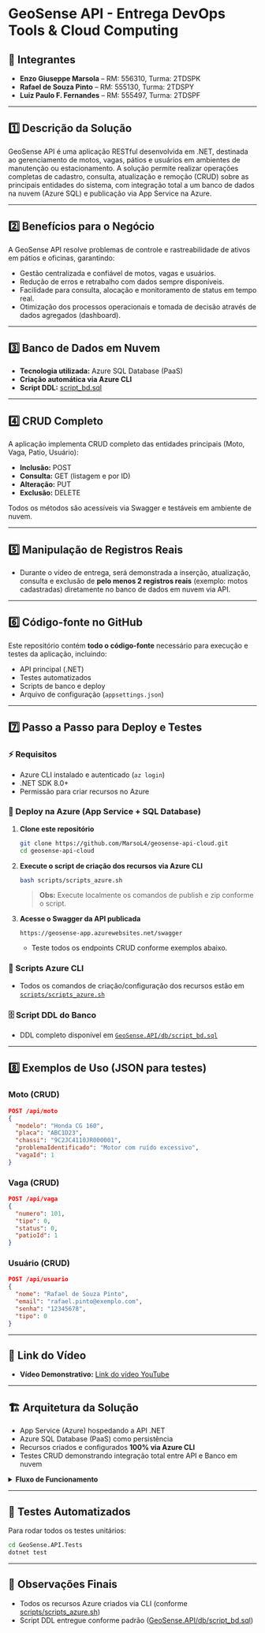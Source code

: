 # GeoSense API - Entrega DevOps Tools & Cloud Computing

## 👥 Integrantes

- **Enzo Giuseppe Marsola** – RM: 556310, Turma: 2TDSPK  
- **Rafael de Souza Pinto** – RM: 555130, Turma: 2TDSPY  
- **Luiz Paulo F. Fernandes** – RM: 555497, Turma: 2TDSPF

---

## 1️⃣ Descrição da Solução

GeoSense API é uma aplicação RESTful desenvolvida em .NET, destinada ao gerenciamento de motos, vagas, pátios e usuários em ambientes de manutenção ou estacionamento. A solução permite realizar operações completas de cadastro, consulta, atualização e remoção (CRUD) sobre as principais entidades do sistema, com integração total a um banco de dados na nuvem (Azure SQL) e publicação via App Service na Azure.

---

## 2️⃣ Benefícios para o Negócio

A GeoSense API resolve problemas de controle e rastreabilidade de ativos em pátios e oficinas, garantindo:
- Gestão centralizada e confiável de motos, vagas e usuários.
- Redução de erros e retrabalho com dados sempre disponíveis.
- Facilidade para consulta, alocação e monitoramento de status em tempo real.
- Otimização dos processos operacionais e tomada de decisão através de dados agregados (dashboard).

---

## 3️⃣ Banco de Dados em Nuvem

- **Tecnologia utilizada:** Azure SQL Database (PaaS)
- **Criação automática via Azure CLI**
- **Script DDL:** [script_bd.sql](scripts/script_bd.sql)

---

## 4️⃣ CRUD Completo

A aplicação implementa CRUD completo das entidades principais (Moto, Vaga, Patio, Usuário):
- **Inclusão:** POST
- **Consulta:** GET (listagem e por ID)
- **Alteração:** PUT
- **Exclusão:** DELETE

Todos os métodos são acessíveis via Swagger e testáveis em ambiente de nuvem.

---

## 5️⃣ Manipulação de Registros Reais

- Durante o vídeo de entrega, será demonstrada a inserção, atualização, consulta e exclusão de **pelo menos 2 registros reais** (exemplo: motos cadastradas) diretamente no banco de dados em nuvem via API.

---

## 6️⃣ Código-fonte no GitHub

Este repositório contém **todo o código-fonte** necessário para execução e testes da aplicação, incluindo:
- API principal (.NET)
- Testes automatizados
- Scripts de banco e deploy
- Arquivo de configuração (`appsettings.json`)

---

## 7️⃣ Passo a Passo para Deploy e Testes

### ⚡ Requisitos

- Azure CLI instalado e autenticado (`az login`)
- .NET SDK 8.0+
- Permissão para criar recursos no Azure

### 🚀 Deploy na Azure (App Service + SQL Database)

1. **Clone este repositório**
   ```bash
   git clone https://github.com/MarsoL4/geosense-api-cloud.git
   cd geosense-api-cloud
   ```

2. **Execute o script de criação dos recursos via Azure CLI**
   ```bash
   bash scripts/scripts_azure.sh
   ```
   > **Obs:** Execute localmente os comandos de publish e zip conforme o script.

3. **Acesse o Swagger da API publicada**
   ```
   https://geosense-app.azurewebsites.net/swagger
   ```
   - Teste todos os endpoints CRUD conforme exemplos abaixo.

### 📄 Scripts Azure CLI
- Todos os comandos de criação/configuração dos recursos estão em [`scripts/scripts_azure.sh`](scripts/scripts_azure.sh)

### 🗄️ Script DDL do Banco
- DDL completo disponível em [`GeoSense.API/db/script_bd.sql`](GeoSense.API/db/script_bd.sql)

---

## 8️⃣ Exemplos de Uso (JSON para testes)

### Moto (CRUD)
```json
POST /api/moto
{
  "modelo": "Honda CG 160",
  "placa": "ABC1D23",
  "chassi": "9C2JC4110JR000001",
  "problemaIdentificado": "Motor com ruído excessivo",
  "vagaId": 1
}
```

### Vaga (CRUD)
```json
POST /api/vaga
{
  "numero": 101,
  "tipo": 0,
  "status": 0,
  "patioId": 1
}
```

### Usuário (CRUD)
```json
POST /api/usuario
{
  "nome": "Rafael de Souza Pinto",
  "email": "rafael.pinto@exemplo.com",
  "senha": "12345678",
  "tipo": 0
}
```

---

## 🔗 Link do Vídeo
- **Vídeo Demonstrativo:** [Link do vídeo YouTube]([https://youtube.com/](https://youtu.be/BskTdAPH5dg))

---

## 🏗️ Arquitetura da Solução

- App Service (Azure) hospedando a API .NET
- Azure SQL Database (PaaS) como persistência
- Recursos criados e configurados **100% via Azure CLI**
- Testes CRUD demonstrando integração total entre API e Banco em nuvem

<details>
  <summary><b>Fluxo de Funcionamento</b></summary>

  1. Usuário acessa a API via Swagger ou HTTP.
  2. Realiza operações CRUD sobre motos, vagas, pátios e usuários.
  3. Dados trafegam pela API .NET hospedada no App Service.
  4. Persistência e consultas ocorrem diretamente no Azure SQL Database.
  5. Resultados apresentados em tempo real, inclusive dashboard agregado.

</details>

---

## 🧪 Testes Automatizados

Para rodar todos os testes unitários:
```bash
cd GeoSense.API.Tests
dotnet test
```

---

## 📑 Observações Finais

- Todos os recursos Azure criados via CLI (conforme [scripts/scripts_azure.sh](scripts/scripts_azure.sh))
- Script DDL entregue conforme padrão ([GeoSense.API/db/script_bd.sql](GeoSense.API/db/script_bd.sql))
